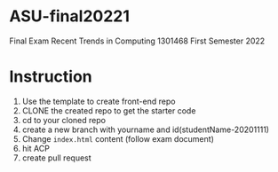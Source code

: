 # ASU-final20221
Final Exam
Recent Trends in Computing	1301468
First Semester 2022


# Instruction

1. Use the template to create front-end repo
2. CLONE the created repo to get the starter code
3. cd to your cloned repo
4. create a new branch with yourname and id(studentName-20201111)
5. Change ```index.html``` content (follow exam document)
6. hit ACP
7. create pull request

